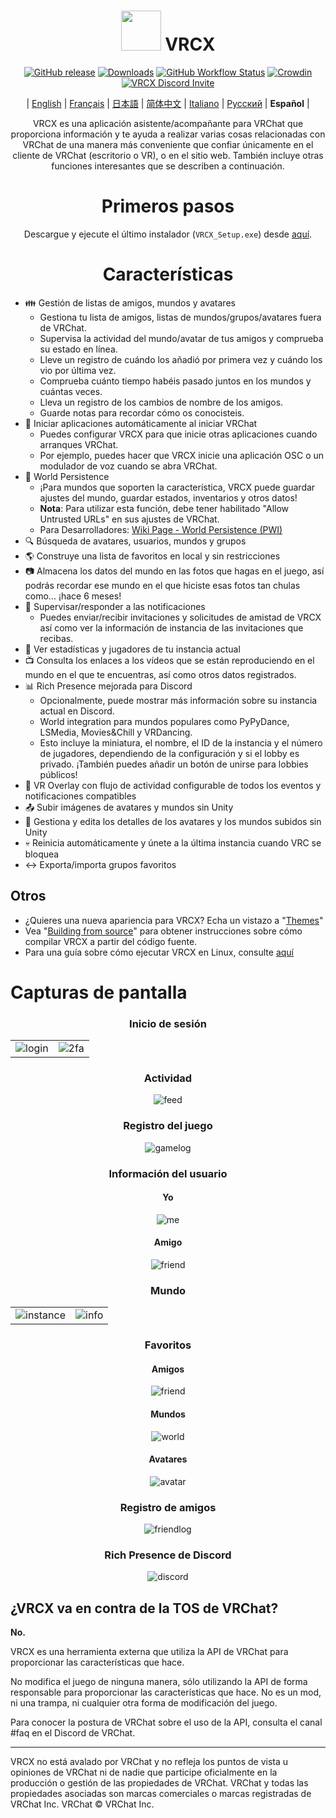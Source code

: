 <div align="center">

# <img src="https://raw.githubusercontent.com/vrcx-team/VRCX/master/VRCX.ico" width="64" height="64"> </img> VRCX

[![GitHub release](https://img.shields.io/github/release/vrcx-team/VRCX.svg)](https://github.com/vrcx-team/VRCX/releases/latest)
[![Downloads](https://img.shields.io/github/downloads/vrcx-team/VRCX/total?color=6451f1)](https://github.com/vrcx-team/VRCX/releases/latest)
[![GitHub Workflow Status](https://github.com/vrcx-team/VRCX/actions/workflows/github_actions.yml/badge.svg)](https://github.com/vrcx-team/VRCX/actions/workflows/github_actions.yml)
[![Crowdin](https://badges.crowdin.net/vrcx/localized.svg)](https://crowdin.com/project/vrcx)
[![VRCX Discord Invite](https://img.shields.io/discord/854071236363550763?color=%237289DA&logo=discord&logoColor=white&label=discord)](https://vrcx.pypy.moe/discord)


| [English](./README.md) | [Français](./README.fr.md) | [日本語](./README.jp.md) | [简体中文](./README.zh_CN.md) | [Italiano](./README.it.md) | [Русский](./README.ru_RU.md) | **Español** |

VRCX es una aplicación asistente/acompañante para VRChat que proporciona información y te ayuda a realizar varias cosas relacionadas con VRChat de una manera más conveniente que confiar únicamente en el cliente de VRChat (escritorio o VR), o en el sitio web. También incluye otras funciones interesantes que se describen a continuación.

# Primeros pasos

<div align="center">

Descargue y ejecute el último instalador (`VRCX_Setup.exe`) desde [aquí](https://github.com/vrcx-team/VRCX/releases/latest).

# Características

<div align="left">

- :family: Gestión de listas de amigos, mundos y avatares
  - Gestiona tu lista de amigos, listas de mundos/grupos/avatares fuera de VRChat.
  - Supervisa la actividad del mundo/avatar de tus amigos y comprueba su estado en línea.
  - Lleve un registro de cuándo los añadió por primera vez y cuándo los vio por última vez.
  - Comprueba cuánto tiempo habéis pasado juntos en los mundos y cuántas veces.
  - Lleva un registro de los cambios de nombre de los amigos.
  - Guarde notas para recordar cómo os conocisteis.
- :electric_plug: Iniciar aplicaciones automáticamente al iniciar VRChat
  - Puedes configurar VRCX para que inicie otras aplicaciones cuando arranques VRChat.
  - Por ejemplo, puedes hacer que VRCX inicie una aplicación OSC o un modulador de voz cuando se abra VRChat.
- :floppy_disk: World Persistence
  - ¡Para mundos que soporten la característica, VRCX puede guardar ajustes del mundo, guardar estados, inventarios y otros datos!
  - **Nota**: Para utilizar esta función, debe tener habilitado "Allow Untrusted URLs" en sus ajustes de VRChat.
  - Para Desarrolladores: [Wiki Page - World Persistence (PWI)](https://github.com/vrcx-team/VRCX/wiki/World-Persistence-(PWI))
- :mag: Búsqueda de avatares, usuarios, mundos y grupos
- :earth_americas: Construye una lista de favoritos en local y sin restricciones
- :camera: Almacena los datos del mundo en las fotos que hagas en el juego, así podrás recordar ese mundo en el que hiciste esas fotos tan chulas como... ¡hace 6 meses!
- :bell: Supervisar/responder a las notificaciones
  - Puedes enviar/recibir invitaciones y solicitudes de amistad de VRCX así como ver la información de instancia de las invitaciones que recibas.
- :scroll: Ver estadísticas y jugadores de tu instancia actual
- :tv: Consulta los enlaces a los vídeos que se están reproduciendo en el mundo en el que te encuentras, así como otros datos registrados.
- :bar_chart: Rich Presence mejorada para Discord
  - Opcionalmente, puede mostrar más información sobre su instancia actual en Discord.
  - World integration para mundos populares como PyPyDance, LSMedia, Movies&Chill y VRDancing.
  - Esto incluye la miniatura, el nombre, el ID de la instancia y el número de jugadores, dependiendo de la configuración y si el lobby es privado. ¡También puedes añadir un botón de unirse para lobbies públicos!
- :crystal_ball: VR Overlay con flujo de actividad configurable de todos los eventos y notificaciones compatibles
- :outbox_tray: Subir imágenes de avatares y mundos sin Unity
- :page_facing_up: Gestiona y edita los detalles de los avatares y los mundos subidos sin Unity
- :skull: Reinicia automáticamente y únete a la última instancia cuando VRC se bloquea
- :left_right_arrow: Exporta/importa grupos favoritos

## Otros

- ¿Quieres una nueva apariencia para VRCX? Echa un vistazo a "[Themes](https://github.com/vrcx-team/VRCX/wiki/Themes)"
- Vea "[Building from source](https://github.com/vrcx-team/VRCX/wiki/Building-from-source)" para obtener instrucciones sobre cómo compilar VRCX a partir del código fuente.
- Para una guía sobre cómo ejecutar VRCX en Linux, consulte [aquí](https://github.com/vrcx-team/VRCX/wiki/Running-VRCX-on-Linux)

# Capturas de pantalla

<div align="center">

<h3>Inicio de sesión</h3>

<table>
  <tr>
    <td align="center"><img src="https://github-production-user-asset-6210df.s3.amazonaws.com/82102170/251994190-5e6a961e-b2fe-4d3b-bf66-455d8626b8bf.png" alt="login"></td>
    <td align="center"><img src="https://github-production-user-asset-6210df.s3.amazonaws.com/82102170/251994414-a21faf59-6199-45de-94e7-a093a6b8c0ac.png" alt="2fa"></td>
  </tr>
</table>

<h3>Actividad</h3>

<img src="https://github-production-user-asset-6210df.s3.amazonaws.com/82102170/251987020-9839a2c9-47db-4271-b1bf-8e07669a7056.png" alt="feed">

<h3>Registro del juego</h3>

<img src="https://github-production-user-asset-6210df.s3.amazonaws.com/82102170/251987498-b82266ed-131d-42ad-be2f-b167f24acf9f.png" alt="gamelog">

<h3>Información del usuario</h3>

<h4>Yo</h4>

<img src="https://github-production-user-asset-6210df.s3.amazonaws.com/82102170/251990237-0c863d27-141c-4447-82de-4279ab8973ea.png" alt="me">

<h4>Amigo</h4>

<img src="https://github-production-user-asset-6210df.s3.amazonaws.com/82102170/251989666-8f918786-e632-451d-be29-f92d2c681b80.png" alt="friend">

<h3>Mundo</h3>

<table>
  <tr>
    <td align="center"><img src="https://github-production-user-asset-6210df.s3.amazonaws.com/82102170/251991003-37a986bb-470c-442b-8ada-31918f7b2017.png" alt="instance"></td>
    <td align="center"><img src="https://github-production-user-asset-6210df.s3.amazonaws.com/82102170/251991217-0d40846f-ac08-48c0-8e4d-18c35fe0999b.png" alt="info"></td>
  </tr>
</table>

<h3>Favoritos</h3>

<h4>Amigos</h4>

<img src="https://github-production-user-asset-6210df.s3.amazonaws.com/82102170/251992424-ba406d0f-787e-4e2d-89bd-4caa0a05d31f.png" alt="friend">

<h4>Mundos</h4>

<img src="https://github-production-user-asset-6210df.s3.amazonaws.com/82102170/251992950-8f2c6cdc-dc9a-4a60-b59f-9fa80d071359.png" alt="world">

<h4>Avatares</h4>

<img src="https://github-production-user-asset-6210df.s3.amazonaws.com/82102170/251993408-66d11100-15a8-484f-b9fd-82be1516c9be.png" alt="avatar">

<h3>Registro de amigos</h3>

<img src="https://github-production-user-asset-6210df.s3.amazonaws.com/82102170/251993741-e2033095-4ceb-4552-8b79-9285325c1e49.png" alt="friendlog">

<h3>Rich Presence de Discord</h3>

<img src="https://github-production-user-asset-6210df.s3.amazonaws.com/82102170/251997318-5a71249c-59fc-4ad6-9194-d6b1d4165600.png" alt="discord">

<!-- The other images will be similar to this -->
</div>

## ¿VRCX va en contra de la TOS de VRChat?

**No.**

VRCX es una herramienta externa que utiliza la API de VRChat para proporcionar las características que hace.

No modifica el juego de ninguna manera, sólo utilizando la API de forma responsable para proporcionar las características que hace. No es un mod, ni una trampa, ni cualquier otra forma de modificación del juego.

Para conocer la postura de VRChat sobre el uso de la API, consulta el canal #faq en el Discord de VRChat.

---

VRCX no está avalado por VRChat y no refleja los puntos de vista u opiniones de VRChat ni de nadie que participe oficialmente en la producción o gestión de las propiedades de VRChat. VRChat y todas las propiedades asociadas son marcas comerciales o marcas registradas de VRChat Inc. VRChat © VRChat Inc.
